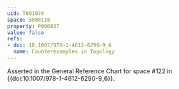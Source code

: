```yaml
---
uid: T001074
space: S000119
property: P000037
value: false
refs:
- doi: 10.1007/978-1-4612-6290-9_6
  name: Counterexamples in Topology
---
```


Asserted in the General Reference Chart for space #122 in
{{doi:10.1007/978-1-4612-6290-9_6}}.
